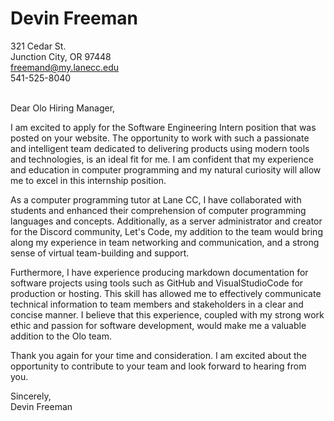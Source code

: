 # Devin Freeman

321 Cedar St.<br />
Junction City, OR 97448<br />
freemand@my.lanecc.edu<br />
541-525-8040<br />

<br />Dear Olo Hiring Manager,

I am excited to apply for the Software Engineering Intern position that was posted on your website. The opportunity to work with such a passionate and intelligent team dedicated to delivering products using modern tools and technologies, is an ideal fit for me. I am confident that my experience and education in computer programming and my natural curiosity will allow me to excel in this internship position.

As a computer programming tutor at Lane CC, I have collaborated with students and enhanced their comprehension of computer programming languages and concepts. Additionally, as a server administrator and creator for the Discord community, Let's Code, my addition to the team would bring along my experience in team networking and communication, and a strong sense of virtual team-building and support.

Furthermore, I have experience producing markdown documentation for software projects using tools such as GitHub and VisualStudioCode for production or hosting. This skill has allowed me to effectively communicate technical information to team members and stakeholders in a clear and concise manner. I believe that this experience, coupled with my strong work ethic and passion for software development, would make me a valuable addition to the Olo team.

Thank you again for your time and consideration. I am excited about the opportunity to contribute to your team and look forward to hearing from you.

Sincerely,
<br />
Devin Freeman
